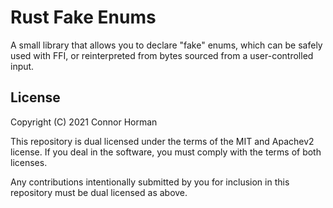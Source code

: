 # Rust Fake Enums

A small library that allows you to declare "fake" enums, which can be safely used with FFI,
 or reinterpreted from bytes sourced from a user-controlled input. 

## License

Copyright (C) 2021 Connor Horman

This repository is dual licensed under the terms of the MIT and Apachev2 license. If you deal in the software, you must comply with the terms of both licenses. 

Any contributions intentionally submitted by you for inclusion in this repository must be dual licensed as above. 

